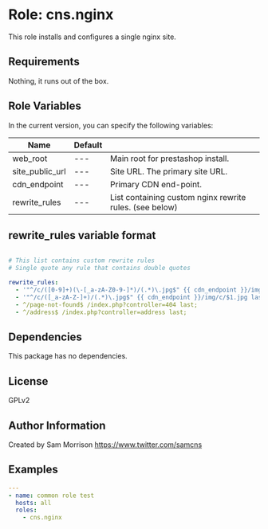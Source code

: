 Role: cns.nginx
========

This role installs and configures a single nginx site.

Requirements
------------

Nothing, it runs out of the box.

Role Variables
--------------

In the current version, you can specify the following variables:

| Name                  | Default |                                                              |
|-----------------------|---------|--------------------------------------------------------------|
| web_root              |   ---   | Main root for prestashop install.                            |
| site_public_url       |   ---   | Site URL. The primary site URL.                              |
| cdn_endpoint          |   ---   | Primary CDN end-point.                                       |
| rewrite_rules         |   ---   | List containing custom nginx rewrite rules. (see below)      |


rewrite_rules variable format
-----------------------------
```yaml

# This list contains custom rewrite rules
# Single quote any rule that contains double quotes

rewrite_rules:
  - '"^/c/([0-9]+)(\-[_a-zA-Z0-9-]*)/(.*)\.jpg$" {{ cdn_endpoint }}/img/c/$1$2.jpg last;'
  - '"^/c/([_a-zA-Z-]+)/(.*)\.jpg$" {{ cdn_endpoint }}/img/c/$1.jpg last;'
  - ^/page-not-found$ /index.php?controller=404 last;
  - ^/address$ /index.php?controller=address last;
```

Dependencies
------------

This package has no dependencies.

License
-------

GPLv2

Author Information
------------------

Created by Sam Morrison
https://www.twitter.com/samcns

Examples
--------

```yaml
---
- name: common role test
  hosts: all
  roles:
    - cns.nginx
```
